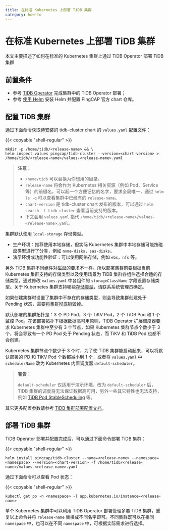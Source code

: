 ```yaml
---
title: 在标准 Kubernetes 上部署 TiDB 集群
category: how-to
---
```


# 在标准 Kubernetes 上部署 TiDB 集群

本文主要描述了如何在标准的 Kubernetes 集群上通过 TiDB Operator 部署 TiDB 集群

## 前置条件

* 参考 [TiDB Operator](/dev/tidb-in-kubernetes/deploy/tidb-operator.md) 完成集群中的 TiDB Operator 部署；
* 参考 [使用 Helm](/dev/tidb-in-kubernetes/reference/tools/in-kubernetes.md#使用-helm) 安装 Helm 并配置 PingCAP 官方 chart 仓库。

## 配置 TiDB 集群

通过下面命令获取待安装的 tidb-cluster chart 的 `values.yaml` 配置文件：

{{< copyable "shell-regular" >}}

```shell
mkdir -p /home/tidb/<release-name> && \
helm inspect values pingcap/tidb-cluster --version=<chart-version> > /home/tidb/<release-name>/values-<release-name>.yaml
```

> **注意：**
> 
> - `/home/tidb` 可以替换为你想用的目录。
> - `release-name` 将会作为 Kubernetes 相关资源（例如 Pod，Service 等）的前缀名，可以起一个方便记忆的名字，要求全局唯一，通过 `helm ls -q` 可以查看集群中已经有的 `release-name`。
> - `chart-version` 是 tidb-cluster chart 发布的版本，可以通过 `helm search -l tidb-cluster` 查看当前支持的版本。
> - 下文会用 `values.yaml` 指代 `/home/tidb/<release-name>/values-<release-name>.yaml`。

集群默认使用 `local-storage` 存储类型。

- 生产环境：推荐使用本地存储，但实际 Kubernetes 集群中本地存储可能按磁盘类型进行了分类，例如 `nvme-disks`，`sas-disks`。
- 演示环境或功能性验证：可以使用网络存储，例如 `ebs`，`nfs` 等。

另外 TiDB 集群不同组件对磁盘的要求不一样。所以部署集群前要根据当前 Kubernetes 集群支持的存储类型以及使用场景为 TiDB 集群各组件选择合适的存储类型，通过修改 `values.yaml` 中各组件的 `storageClassName` 字段设置存储类型。关于 Kubernetes 集群支持哪些[存储类型](/dev/tidb-in-kubernetes/reference/configuration/storage-class.md)，请联系系统管理员确定。

如果创建集群时设置了集群中不存在的存储类型，则会导致集群创建处于 Pending 状态，需要[将集群彻底销毁掉](/dev/tidb-in-kubernetes/maintain/destroy-tidb-cluster.md)。

默认部署的集群拓扑是：3 个 PD Pod，3 个 TiKV Pod，2 个 TiDB Pod 和 1 个监控 Pod。在该部署拓扑下根据数据高可用原则，TiDB Operator 扩展调度器要求 Kubernetes 集群中至少有 3 个节点，如果 Kubernetes 集群节点个数少于 3 个，将会导致有一个 PD Pod 处于 Pending 状态，而 TiKV 和 TiDB Pod 也都不会创建。

Kubernetes 集群节点个数少于 3 个时，为了使 TiDB 集群能启动起来，可以将默认部署的 PD 和 TiKV Pod 个数都减小到 1 个，或者将 `values.yaml` 中 `schedulerName` 改为 Kubernetes 内置调度器 `default-scheduler`。

> **警告：**
> 
> `default-scheduler` 仅适用于演示环境，改为 `default-scheduler` 后，TiDB 集群的调度将无法保证数据高可用，另外一些其它特性也无法支持，例如 [TiDB Pod StableScheduling](https://github.com/pingcap/tidb-operator/blob/master/docs/design-proposals/tidb-stable-scheduling.md) 等。

其它更多配置参数请参考 [TiDB 集群部署配置文档](/dev/tidb-in-kubernetes/reference/configuration/tidb-cluster.md)。

## 部署 TiDB 集群

TiDB Operator 部署并配置完成后，可以通过下面命令部署 TiDB 集群：

{{< copyable "shell-regular" >}}

```shell
helm install pingcap/tidb-cluster --name=<release-name> --namespace=<namespace> --version=<chart-version> -f /home/tidb/<release-name>/values-<release-name>.yaml
```

通过下面命令可以查看 Pod 状态：

{{< copyable "shell-regular" >}}

```shell
kubectl get po -n <namespace> -l app.kubernetes.io/instance=<release-name>
```

单个 Kubernetes 集群中可以利用 TiDB Operator 部署管理多套 TiDB 集群，重复以上命令并将 `release-name` 替换成不同名字即可。不同集群既可以在相同 `namespace` 中，也可以在不同 `namespace` 中，可根据实际需求进行选择。